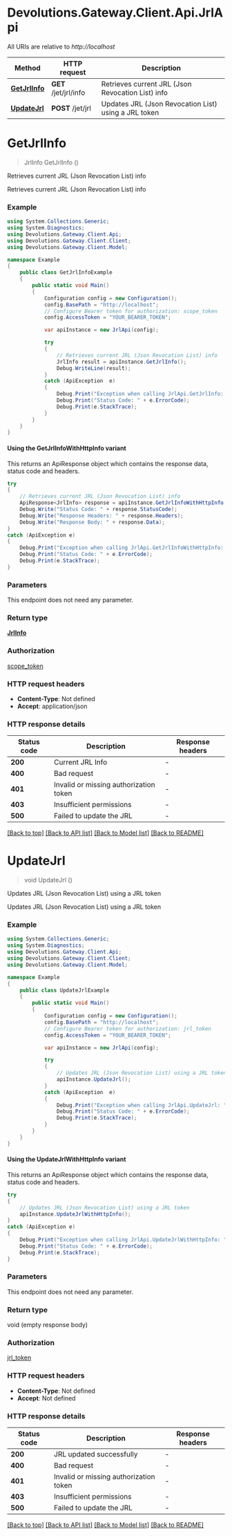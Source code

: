 # Devolutions.Gateway.Client.Api.JrlApi

All URIs are relative to *http://localhost*

| Method | HTTP request | Description |
|--------|--------------|-------------|
| [**GetJrlInfo**](JrlApi.md#getjrlinfo) | **GET** /jet/jrl/info | Retrieves current JRL (Json Revocation List) info |
| [**UpdateJrl**](JrlApi.md#updatejrl) | **POST** /jet/jrl | Updates JRL (Json Revocation List) using a JRL token |

<a name="getjrlinfo"></a>
# **GetJrlInfo**
> JrlInfo GetJrlInfo ()

Retrieves current JRL (Json Revocation List) info

Retrieves current JRL (Json Revocation List) info 

### Example
```csharp
using System.Collections.Generic;
using System.Diagnostics;
using Devolutions.Gateway.Client.Api;
using Devolutions.Gateway.Client.Client;
using Devolutions.Gateway.Client.Model;

namespace Example
{
    public class GetJrlInfoExample
    {
        public static void Main()
        {
            Configuration config = new Configuration();
            config.BasePath = "http://localhost";
            // Configure Bearer token for authorization: scope_token
            config.AccessToken = "YOUR_BEARER_TOKEN";

            var apiInstance = new JrlApi(config);

            try
            {
                // Retrieves current JRL (Json Revocation List) info
                JrlInfo result = apiInstance.GetJrlInfo();
                Debug.WriteLine(result);
            }
            catch (ApiException  e)
            {
                Debug.Print("Exception when calling JrlApi.GetJrlInfo: " + e.Message);
                Debug.Print("Status Code: " + e.ErrorCode);
                Debug.Print(e.StackTrace);
            }
        }
    }
}
```

#### Using the GetJrlInfoWithHttpInfo variant
This returns an ApiResponse object which contains the response data, status code and headers.

```csharp
try
{
    // Retrieves current JRL (Json Revocation List) info
    ApiResponse<JrlInfo> response = apiInstance.GetJrlInfoWithHttpInfo();
    Debug.Write("Status Code: " + response.StatusCode);
    Debug.Write("Response Headers: " + response.Headers);
    Debug.Write("Response Body: " + response.Data);
}
catch (ApiException e)
{
    Debug.Print("Exception when calling JrlApi.GetJrlInfoWithHttpInfo: " + e.Message);
    Debug.Print("Status Code: " + e.ErrorCode);
    Debug.Print(e.StackTrace);
}
```

### Parameters
This endpoint does not need any parameter.
### Return type

[**JrlInfo**](JrlInfo.md)

### Authorization

[scope_token](../README.md#scope_token)

### HTTP request headers

 - **Content-Type**: Not defined
 - **Accept**: application/json


### HTTP response details
| Status code | Description | Response headers |
|-------------|-------------|------------------|
| **200** | Current JRL Info |  -  |
| **400** | Bad request |  -  |
| **401** | Invalid or missing authorization token |  -  |
| **403** | Insufficient permissions |  -  |
| **500** | Failed to update the JRL |  -  |

[[Back to top]](#) [[Back to API list]](../README.md#documentation-for-api-endpoints) [[Back to Model list]](../README.md#documentation-for-models) [[Back to README]](../README.md)

<a name="updatejrl"></a>
# **UpdateJrl**
> void UpdateJrl ()

Updates JRL (Json Revocation List) using a JRL token

Updates JRL (Json Revocation List) using a JRL token 

### Example
```csharp
using System.Collections.Generic;
using System.Diagnostics;
using Devolutions.Gateway.Client.Api;
using Devolutions.Gateway.Client.Client;
using Devolutions.Gateway.Client.Model;

namespace Example
{
    public class UpdateJrlExample
    {
        public static void Main()
        {
            Configuration config = new Configuration();
            config.BasePath = "http://localhost";
            // Configure Bearer token for authorization: jrl_token
            config.AccessToken = "YOUR_BEARER_TOKEN";

            var apiInstance = new JrlApi(config);

            try
            {
                // Updates JRL (Json Revocation List) using a JRL token
                apiInstance.UpdateJrl();
            }
            catch (ApiException  e)
            {
                Debug.Print("Exception when calling JrlApi.UpdateJrl: " + e.Message);
                Debug.Print("Status Code: " + e.ErrorCode);
                Debug.Print(e.StackTrace);
            }
        }
    }
}
```

#### Using the UpdateJrlWithHttpInfo variant
This returns an ApiResponse object which contains the response data, status code and headers.

```csharp
try
{
    // Updates JRL (Json Revocation List) using a JRL token
    apiInstance.UpdateJrlWithHttpInfo();
}
catch (ApiException e)
{
    Debug.Print("Exception when calling JrlApi.UpdateJrlWithHttpInfo: " + e.Message);
    Debug.Print("Status Code: " + e.ErrorCode);
    Debug.Print(e.StackTrace);
}
```

### Parameters
This endpoint does not need any parameter.
### Return type

void (empty response body)

### Authorization

[jrl_token](../README.md#jrl_token)

### HTTP request headers

 - **Content-Type**: Not defined
 - **Accept**: Not defined


### HTTP response details
| Status code | Description | Response headers |
|-------------|-------------|------------------|
| **200** | JRL updated successfully |  -  |
| **400** | Bad request |  -  |
| **401** | Invalid or missing authorization token |  -  |
| **403** | Insufficient permissions |  -  |
| **500** | Failed to update the JRL |  -  |

[[Back to top]](#) [[Back to API list]](../README.md#documentation-for-api-endpoints) [[Back to Model list]](../README.md#documentation-for-models) [[Back to README]](../README.md)

